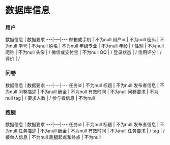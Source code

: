 # 数据库信息
### 用户

数据信息 | 数据要求 
---|---|---
邮箱或手机 | 不为null 
用户id | 不为null 
密码 | 不为null
学号 | 不为null 
姓名 | 不为null 
年级专业 | 不为null 
年龄 | / 
性别 | 不为null 
昵称 | 不为null 
头像 | / 
微信或支付宝 | 不为null 
QQ | /
登录状态 | /
信用评分 | /
评价 | /



### 问卷

数据信息 | 数据要求 
---|---|---
任务id | 不为null 
标题 | 不为null 
发布者信息 | 不为null 
问卷描述 | 不为null 
酬金 | 不为null 
有效时间 | 不为null
问卷要求 | 不为null 
tag | / 
要求人数 | / 
参与者信息 | 不为null 


### 跑腿

数据信息 | 数据要求 
---|---|---
任务id | 不为null 
标题 | 不为null 
发布者信息 | 不为null 
任务描述 | 不为null 
酬金 | 不为null 
有效时间 | 不为null
任务要求 | / 
tag | / 
接单人信息 | 不为null 
跑腿起点和终点 | 不为null 
